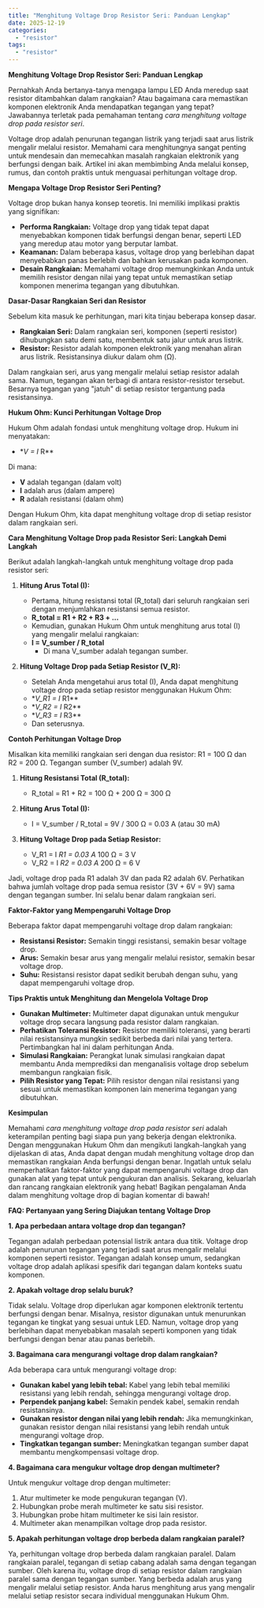 ```yaml
---
title: "Menghitung Voltage Drop Resistor Seri: Panduan Lengkap"
date: 2025-12-19
categories: 
  - "resistor"
tags: 
  - "resistor"
---
```


**Menghitung Voltage Drop Resistor Seri: Panduan Lengkap**

Pernahkah Anda bertanya-tanya mengapa lampu LED Anda meredup saat resistor ditambahkan dalam rangkaian? Atau bagaimana cara memastikan komponen elektronik Anda mendapatkan tegangan yang tepat? Jawabannya terletak pada pemahaman tentang _cara menghitung voltage drop pada resistor seri_.

Voltage drop adalah penurunan tegangan listrik yang terjadi saat arus listrik mengalir melalui resistor. Memahami cara menghitungnya sangat penting untuk mendesain dan memecahkan masalah rangkaian elektronik yang berfungsi dengan baik. Artikel ini akan membimbing Anda melalui konsep, rumus, dan contoh praktis untuk menguasai perhitungan voltage drop.

**Mengapa Voltage Drop Resistor Seri Penting?**

Voltage drop bukan hanya konsep teoretis. Ini memiliki implikasi praktis yang signifikan:

- **Performa Rangkaian:** Voltage drop yang tidak tepat dapat menyebabkan komponen tidak berfungsi dengan benar, seperti LED yang meredup atau motor yang berputar lambat.
- **Keamanan:** Dalam beberapa kasus, voltage drop yang berlebihan dapat menyebabkan panas berlebih dan bahkan kerusakan pada komponen.
- **Desain Rangkaian:** Memahami voltage drop memungkinkan Anda untuk memilih resistor dengan nilai yang tepat untuk memastikan setiap komponen menerima tegangan yang dibutuhkan.

**Dasar-Dasar Rangkaian Seri dan Resistor**

Sebelum kita masuk ke perhitungan, mari kita tinjau beberapa konsep dasar.

- **Rangkaian Seri:** Dalam rangkaian seri, komponen (seperti resistor) dihubungkan satu demi satu, membentuk satu jalur untuk arus listrik.
- **Resistor:** Resistor adalah komponen elektronik yang menahan aliran arus listrik. Resistansinya diukur dalam ohm (Ω).

Dalam rangkaian seri, arus yang mengalir melalui setiap resistor adalah sama. Namun, tegangan akan terbagi di antara resistor-resistor tersebut. Besarnya tegangan yang "jatuh" di setiap resistor tergantung pada resistansinya.

**Hukum Ohm: Kunci Perhitungan Voltage Drop**

Hukum Ohm adalah fondasi untuk menghitung voltage drop. Hukum ini menyatakan:

- \*_V = I_ R\*\*

Di mana:

- **V** adalah tegangan (dalam volt)
- **I** adalah arus (dalam ampere)
- **R** adalah resistansi (dalam ohm)

Dengan Hukum Ohm, kita dapat menghitung voltage drop di setiap resistor dalam rangkaian seri.

**Cara Menghitung Voltage Drop pada Resistor Seri: Langkah Demi Langkah**

Berikut adalah langkah-langkah untuk menghitung voltage drop pada resistor seri:

1. **Hitung Arus Total (I):**
    
    - Pertama, hitung resistansi total (R\_total) dari seluruh rangkaian seri dengan menjumlahkan resistansi semua resistor.
    - **R\_total = R1 + R2 + R3 + ...**
    - Kemudian, gunakan Hukum Ohm untuk menghitung arus total (I) yang mengalir melalui rangkaian:
    - **I = V\_sumber / R\_total**
        - Di mana V\_sumber adalah tegangan sumber.
2. **Hitung Voltage Drop pada Setiap Resistor (V\_R):**
    
    - Setelah Anda mengetahui arus total (I), Anda dapat menghitung voltage drop pada setiap resistor menggunakan Hukum Ohm:
    - \*_V\_R1 = I_ R1\*\*
    - \*_V\_R2 = I_ R2\*\*
    - \*_V\_R3 = I_ R3\*\*
    - Dan seterusnya.

**Contoh Perhitungan Voltage Drop**

Misalkan kita memiliki rangkaian seri dengan dua resistor: R1 = 100 Ω dan R2 = 200 Ω. Tegangan sumber (V\_sumber) adalah 9V.

1. **Hitung Resistansi Total (R\_total):**
    
    - R\_total = R1 + R2 = 100 Ω + 200 Ω = 300 Ω
2. **Hitung Arus Total (I):**
    
    - I = V\_sumber / R\_total = 9V / 300 Ω = 0.03 A (atau 30 mA)
3. **Hitung Voltage Drop pada Setiap Resistor:**
    
    - V\_R1 = I _R1 = 0.03 A_ 100 Ω = 3 V
    - V\_R2 = I _R2 = 0.03 A_ 200 Ω = 6 V

Jadi, voltage drop pada R1 adalah 3V dan pada R2 adalah 6V. Perhatikan bahwa jumlah voltage drop pada semua resistor (3V + 6V = 9V) sama dengan tegangan sumber. Ini selalu benar dalam rangkaian seri.

**Faktor-Faktor yang Mempengaruhi Voltage Drop**

Beberapa faktor dapat mempengaruhi voltage drop dalam rangkaian:

- **Resistansi Resistor:** Semakin tinggi resistansi, semakin besar voltage drop.
- **Arus:** Semakin besar arus yang mengalir melalui resistor, semakin besar voltage drop.
- **Suhu:** Resistansi resistor dapat sedikit berubah dengan suhu, yang dapat mempengaruhi voltage drop.

**Tips Praktis untuk Menghitung dan Mengelola Voltage Drop**

- **Gunakan Multimeter:** Multimeter dapat digunakan untuk mengukur voltage drop secara langsung pada resistor dalam rangkaian.
- **Perhatikan Toleransi Resistor:** Resistor memiliki toleransi, yang berarti nilai resistansinya mungkin sedikit berbeda dari nilai yang tertera. Pertimbangkan hal ini dalam perhitungan Anda.
- **Simulasi Rangkaian:** Perangkat lunak simulasi rangkaian dapat membantu Anda memprediksi dan menganalisis voltage drop sebelum membangun rangkaian fisik.
- **Pilih Resistor yang Tepat:** Pilih resistor dengan nilai resistansi yang sesuai untuk memastikan komponen lain menerima tegangan yang dibutuhkan.

**Kesimpulan**

Memahami _cara menghitung voltage drop pada resistor seri_ adalah keterampilan penting bagi siapa pun yang bekerja dengan elektronika. Dengan menggunakan Hukum Ohm dan mengikuti langkah-langkah yang dijelaskan di atas, Anda dapat dengan mudah menghitung voltage drop dan memastikan rangkaian Anda berfungsi dengan benar. Ingatlah untuk selalu memperhatikan faktor-faktor yang dapat mempengaruhi voltage drop dan gunakan alat yang tepat untuk pengukuran dan analisis. Sekarang, keluarlah dan rancang rangkaian elektronik yang hebat! Bagikan pengalaman Anda dalam menghitung voltage drop di bagian komentar di bawah!

**FAQ: Pertanyaan yang Sering Diajukan tentang Voltage Drop**

**1\. Apa perbedaan antara voltage drop dan tegangan?**

Tegangan adalah perbedaan potensial listrik antara dua titik. Voltage drop adalah penurunan tegangan yang terjadi saat arus mengalir melalui komponen seperti resistor. Tegangan adalah konsep umum, sedangkan voltage drop adalah aplikasi spesifik dari tegangan dalam konteks suatu komponen.

**2\. Apakah voltage drop selalu buruk?**

Tidak selalu. Voltage drop diperlukan agar komponen elektronik tertentu berfungsi dengan benar. Misalnya, resistor digunakan untuk menurunkan tegangan ke tingkat yang sesuai untuk LED. Namun, voltage drop yang berlebihan dapat menyebabkan masalah seperti komponen yang tidak berfungsi dengan benar atau panas berlebih.

**3\. Bagaimana cara mengurangi voltage drop dalam rangkaian?**

Ada beberapa cara untuk mengurangi voltage drop:

- **Gunakan kabel yang lebih tebal:** Kabel yang lebih tebal memiliki resistansi yang lebih rendah, sehingga mengurangi voltage drop.
- **Perpendek panjang kabel:** Semakin pendek kabel, semakin rendah resistansinya.
- **Gunakan resistor dengan nilai yang lebih rendah:** Jika memungkinkan, gunakan resistor dengan nilai resistansi yang lebih rendah untuk mengurangi voltage drop.
- **Tingkatkan tegangan sumber:** Meningkatkan tegangan sumber dapat membantu mengkompensasi voltage drop.

**4\. Bagaimana cara mengukur voltage drop dengan multimeter?**

Untuk mengukur voltage drop dengan multimeter:

1. Atur multimeter ke mode pengukuran tegangan (V).
2. Hubungkan probe merah multimeter ke satu sisi resistor.
3. Hubungkan probe hitam multimeter ke sisi lain resistor.
4. Multimeter akan menampilkan voltage drop pada resistor.

**5\. Apakah perhitungan voltage drop berbeda dalam rangkaian paralel?**

Ya, perhitungan voltage drop berbeda dalam rangkaian paralel. Dalam rangkaian paralel, tegangan di setiap cabang adalah sama dengan tegangan sumber. Oleh karena itu, voltage drop di setiap resistor dalam rangkaian paralel sama dengan tegangan sumber. Yang berbeda adalah arus yang mengalir melalui setiap resistor. Anda harus menghitung arus yang mengalir melalui setiap resistor secara individual menggunakan Hukum Ohm.
